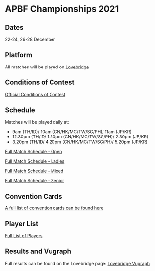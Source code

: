 # APBF Championships 2021

## Dates
22-24, 26-28 December

## Platform
All matches will be played on [Lovebridge](https://lovebridge.com/)

## Conditions of Contest
[Official Conditions of Contest](./APBF_GCoC.pdf)

## Schedule
Matches will be played daily at:
- 9am (TH/ID)/ 10am (CN/HK/MC/TW/SG/PH)/ 11am (JP/KR)
- 12.30pm (TH/ID/ 1.30pm (CN/HK/MC/TW/SG/PH)/ 2.30pm (JP/KR)
- 3.20pm (TH/ID/ 4.20pm (CN/HK/MC/TW/SG/PH)/ 5.20pm (JP/KR)

[Full Match Schedule - Open](./schedule.html#Open)

[Full Match Schedule - Ladies](./schedule.html#Ladies)

[Full Match Schedule - Mixed](./schedule.html#Mixed)

[Full Match Schedule - Senior](./schedule.html#Senior)

## Convention Cards
[A full list of convention cards can be found here](./convention-cards.html)

## Player List
[Full List of Players](./player-list.html)

## Results and Vugraph
Full results can be found on the Lovebridge page: [Lovebridge Vugraph](https://vugraph.lovebridge.com/)


